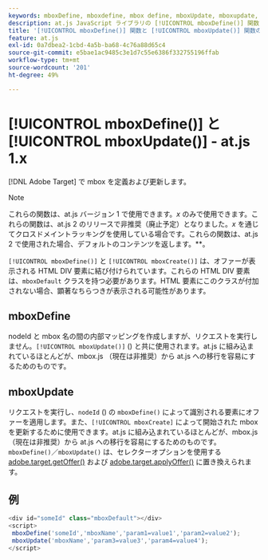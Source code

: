 ```yaml
---
keywords: mboxDefine, mboxdefine, mbox define, mboxUpdate, mboxupdate, mbox update, at.js，関数，function, mboxDefine0
description: at.js JavaScript ライブラリの [!UICONTROL mboxDefine()] 関数と [!UICONTROL mboxUpdate()] 関数を使用して  [!DNL Adobe Target] mbox を定義または更新します。 （at.js 1.x）
title: '[!UICONTROL mboxDefine()] 関数と [!UICONTROL mboxUpdate()] 関数の使用方法'
feature: at.js
exl-id: 0a7dbea2-1cbd-4a5b-ba68-4c76a88d65c4
source-git-commit: e5bae1ac9485c3e1d7c55e6386f332755196ffab
workflow-type: tm+mt
source-wordcount: '201'
ht-degree: 49%

---
```


# [!UICONTROL mboxDefine()] と [!UICONTROL mboxUpdate()] - at.js 1.x

[!DNL Adobe Target] で mbox を定義および更新します。

>[!NOTE]
>
>これらの関数は、at.js バージョン 1 で使用できます。*x* のみで使用できます。これらの関数は、at.js 2 のリリースで非推奨（廃止予定）となりました。*x* を通じてクロスドメイントラッキングを使用している場合です。これらの関数は、at.js 2 で使用された場合、デフォルトのコンテンツを返します。**。

`[!UICONTROL mboxDefine()]` と `[!UICONTROL mboxCreate()]` は、オファーが表示される HTML DIV 要素に結び付けられています。これらの HTML DIV 要素は、`mboxDefault` クラスを持つ必要があります。HTML 要素にこのクラスが付加されない場合、顕著なちらつきが表示される可能性があります。

## mboxDefine

nodeId と mbox 名の間の内部マッピングを作成しますが、リクエストを実行しません。`[!UICONTROL mboxUpdate()]` () と共に使用されます。at.js に組み込まれているほとんどが、mbox.js （現在は非推奨）から at.js への移行を容易にするためのものです。

## mboxUpdate

リクエストを実行し、`nodeId` () の `mboxDefine()` によって識別される要素にオファーを適用します。また、`[!UICONTROL mboxCreate]` によって開始された mbox を更新するために使用できます。at.js に組み込まれているほとんどが、mbox.js （現在は非推奨）から at.js への移行を容易にするためのものです。 `mboxDefine()`／`mboxUpdate()` は、セレクターオプションを使用する [adobe.target.getOffer()](/help/dev/implement/client-side/atjs/atjs-functions/adobe-target-getoffer.md) および [adobe.target.applyOffer()](/help/dev/implement/client-side/atjs/atjs-functions/adobe-target-applyoffer.md) に置き換えられます。

## 例

```javascript {line-numbers="true"}
<div id="someId" class="mboxDefault"></div> 
<script> 
 mboxDefine('someId','mboxName','param1=value1','param2=value2'); 
 mboxUpdate('mboxName','param3=value3','param4=value4'); 
</script>
```
